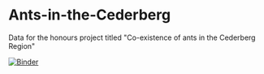 # Ants-in-the-Cederberg
Data for the honours project titled "Co-existence of ants in the Cederberg Region"

[![Binder](https://mybinder.org/badge_logo.svg)](https://hub.2i2c.mybinder.org/user/entoamy-ants-in-the-cederberg-90x40vd8/lab)
